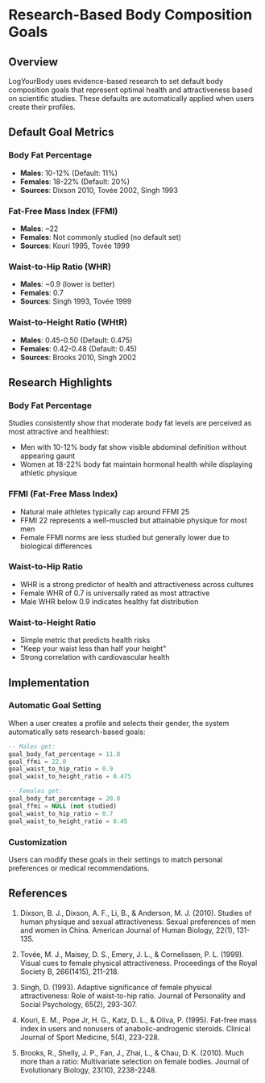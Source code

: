 # Research-Based Body Composition Goals

## Overview

LogYourBody uses evidence-based research to set default body composition goals that represent optimal health and attractiveness based on scientific studies. These defaults are automatically applied when users create their profiles.

## Default Goal Metrics

### Body Fat Percentage
- **Males**: 10-12% (Default: 11%)
- **Females**: 18-22% (Default: 20%)
- **Sources**: Dixson 2010, Tovée 2002, Singh 1993

### Fat-Free Mass Index (FFMI)
- **Males**: ~22
- **Females**: Not commonly studied (no default set)
- **Sources**: Kouri 1995, Tovée 1999

### Waist-to-Hip Ratio (WHR)
- **Males**: ~0.9 (lower is better)
- **Females**: 0.7
- **Sources**: Singh 1993, Tovée 1999

### Waist-to-Height Ratio (WHtR)
- **Males**: 0.45-0.50 (Default: 0.475)
- **Females**: 0.42-0.48 (Default: 0.45)
- **Sources**: Brooks 2010, Singh 2002

## Research Highlights

### Body Fat Percentage
Studies consistently show that moderate body fat levels are perceived as most attractive and healthiest:
- Men with 10-12% body fat show visible abdominal definition without appearing gaunt
- Women at 18-22% body fat maintain hormonal health while displaying athletic physique

### FFMI (Fat-Free Mass Index)
- Natural male athletes typically cap around FFMI 25
- FFMI 22 represents a well-muscled but attainable physique for most men
- Female FFMI norms are less studied but generally lower due to biological differences

### Waist-to-Hip Ratio
- WHR is a strong predictor of health and attractiveness across cultures
- Female WHR of 0.7 is universally rated as most attractive
- Male WHR below 0.9 indicates healthy fat distribution

### Waist-to-Height Ratio
- Simple metric that predicts health risks
- "Keep your waist less than half your height"
- Strong correlation with cardiovascular health

## Implementation

### Automatic Goal Setting
When a user creates a profile and selects their gender, the system automatically sets research-based goals:

```sql
-- Males get:
goal_body_fat_percentage = 11.0
goal_ffmi = 22.0
goal_waist_to_hip_ratio = 0.9
goal_waist_to_height_ratio = 0.475

-- Females get:
goal_body_fat_percentage = 20.0
goal_ffmi = NULL (not studied)
goal_waist_to_hip_ratio = 0.7
goal_waist_to_height_ratio = 0.45
```

### Customization
Users can modify these goals in their settings to match personal preferences or medical recommendations.

## References

1. Dixson, B. J., Dixson, A. F., Li, B., & Anderson, M. J. (2010). Studies of human physique and sexual attractiveness: Sexual preferences of men and women in China. American Journal of Human Biology, 22(1), 131-135.

2. Tovée, M. J., Maisey, D. S., Emery, J. L., & Cornelissen, P. L. (1999). Visual cues to female physical attractiveness. Proceedings of the Royal Society B, 266(1415), 211-218.

3. Singh, D. (1993). Adaptive significance of female physical attractiveness: Role of waist-to-hip ratio. Journal of Personality and Social Psychology, 65(2), 293-307.

4. Kouri, E. M., Pope Jr, H. G., Katz, D. L., & Oliva, P. (1995). Fat-free mass index in users and nonusers of anabolic-androgenic steroids. Clinical Journal of Sport Medicine, 5(4), 223-228.

5. Brooks, R., Shelly, J. P., Fan, J., Zhai, L., & Chau, D. K. (2010). Much more than a ratio: Multivariate selection on female bodies. Journal of Evolutionary Biology, 23(10), 2238-2248.